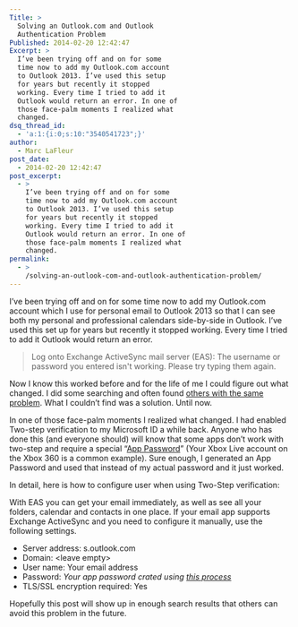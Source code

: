 ```yaml
---
Title: >
  Solving an Outlook.com and Outlook
  Authentication Problem
Published: 2014-02-20 12:42:47
Excerpt: >
  I’ve been trying off and on for some
  time now to add my Outlook.com account
  to Outlook 2013. I’ve used this setup
  for years but recently it stopped
  working. Every time I tried to add it
  Outlook would return an error. In one of
  those face-palm moments I realized what
  changed.
dsq_thread_id:
  - 'a:1:{i:0;s:10:"3540541723";}'
author:
  - Marc LaFleur
post_date:
  - 2014-02-20 12:42:47
post_excerpt:
  - >
    I’ve been trying off and on for some
    time now to add my Outlook.com account
    to Outlook 2013. I’ve used this setup
    for years but recently it stopped
    working. Every time I tried to add it
    Outlook would return an error. In one of
    those face-palm moments I realized what
    changed.
permalink:
  - >
    /solving-an-outlook-com-and-outlook-authentication-problem/
---
```

I’ve been trying off and on for some time now to add my Outlook.com account which I use for personal email to Outlook 2013 so that I can see both my personal and professional calendars side-by-side in Outlook. I’ve used this set up for years but recently it stopped working. Every time I tried to add it Outlook would return an error.

<blockquote>Log onto Exchange ActiveSync mail server (EAS): The username or password you entered isn't working. Please try typing them again.</blockquote>

Now I know this worked before and for the life of me I could figure out what changed. I did some searching and often found <a href="http://answers.microsoft.com/en-us/office/forum/office_2013_release-outlook/which-outlookcom-accountalias-to-add-to-outlook/15dd69d0-d627-4d2c-b9b1-89f26723a9bf" target="_blank">others with the same problem</a>. What I couldn’t find was a solution. Until now.

In one of those face-palm moments I realized what changed. I had enabled Two-step verification to my Microsoft ID a while back. Anyone who has done this (and everyone should) will know that some apps don’t work with two-step and require a special “<a href="http://windows.microsoft.com/en-us/windows/app-passwords-two-step-verification" target="_blank">App Password</a>” (Your Xbox Live account on the Xbox 360 is a common example). Sure enough, I generated an App Password and used that instead of my actual password and it just worked.

In detail, here is how to configure user when using Two-Step verification:

With EAS you can get your email immediately, as well as see all your folders, calendar and contacts in one place. If your email app supports Exchange ActiveSync and you need to configure it manually, use the following settings.

<ul>
    <li>Server address: s.outlook.com</li>
    <li>Domain: &lt;leave empty&gt;</li>
    <li>User name: Your email address</li>
    <li>Password: <em>Your app password crated using <a href="http://windows.microsoft.com/en-us/windows/app-passwords-two-step-verification" target="_blank">this process</a></em></li>
    <li>TLS/SSL encryption required: Yes</li>
</ul>

Hopefully this post will show up in enough search results that others can avoid this problem in the future.